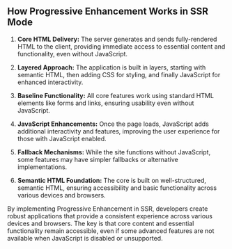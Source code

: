 ## How Progressive Enhancement Works in SSR Mode

1. **Core HTML Delivery:** The server generates and sends fully-rendered HTML to the client, providing immediate access to essential content and functionality, even without JavaScript.

2. **Layered Approach:** The application is built in layers, starting with semantic HTML, then adding CSS for styling, and finally JavaScript for enhanced interactivity.

3. **Baseline Functionality:** All core features work using standard HTML elements like forms and links, ensuring usability even without JavaScript.

4. **JavaScript Enhancements:** Once the page loads, JavaScript adds additional interactivity and features, improving the user experience for those with JavaScript enabled.

5. **Fallback Mechanisms:** While the site functions without JavaScript, some features may have simpler fallbacks or alternative implementations.

6. **Semantic HTML Foundation:** The core is built on well-structured, semantic HTML, ensuring accessibility and basic functionality across various devices and browsers.

By implementing Progressive Enhancement in SSR, developers create robust applications that provide a consistent experience across various devices and browsers. The key is that core content and essential functionality remain accessible, even if some advanced features are not available when JavaScript is disabled or unsupported.

